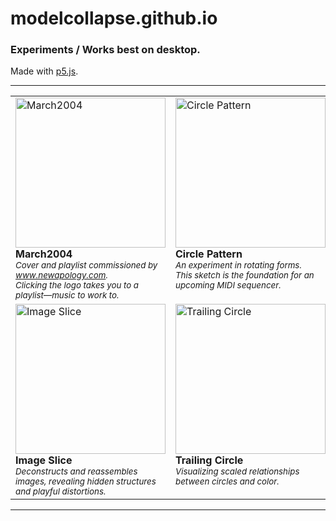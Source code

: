 # modelcollapse.github.io

### Experiments / Works best on desktop.

Made with [p5.js](https://p5js.org/).

---

<table>
  <tr>
    <td width="33%" valign="top">
      <a href="https://modelcollapse.github.io/March2004/">
        <img src="https://github.com/user-attachments/assets/480ddeff-c8fd-40fb-a22c-793c11ec0edf" alt="March2004" width="240"/>
      </a>
      <br>
      <b>March2004</b><br>
      <sub>
        <i>
          Cover and playlist commissioned by
          <a href="https://www.newapology.com">www.newapology.com</a>.<br>
          Clicking the logo takes you to a playlist—music to work to.
        </i>
      </sub>
    </td>
    <td width="33%" valign="top">
      <a href="https://modelcollapse.github.io/CirclePatternSketch/">
        <img src="https://github.com/user-attachments/assets/c791b314-4b4b-4cb2-8c7c-25c0f66960bf" alt="Circle Pattern" width="240"/>
      </a>
      <br>
      <b>Circle Pattern</b><br>
      <sub>
        <i>
          An experiment in rotating forms.<br>
          This sketch is the foundation for an upcoming MIDI sequencer.
        </i>
      </sub>
    </td>
    <td width="33%" valign="top">
      <a href="https://modelcollapse.github.io/CircleLine/">
        <img src="https://github.com/user-attachments/assets/fdbd3c99-ce9e-420f-99f7-fd70c7f468a5" alt="Dotted Line" width="240"/>
      </a>
      <br>
      <b>Dotted Line</b><br>
      <sub>
        <i>
          Lines transformed into dotted trails, creating dynamic motion and visual rhythm through animated points.
        </i>
      </sub>
    </td>
  </tr>
  <tr>
    <td width="33%" valign="top">
      <a href="https://modelcollapse.github.io/imageslice/">
        <img src="https://github.com/user-attachments/assets/15071777-3457-4a06-88f8-8fcfe60b59bd" alt="Image Slice" width="240"/>
      </a>
      <br>
      <b>Image Slice</b><br>
      <sub>
        <i>
          Deconstructs and reassembles images, revealing hidden structures and playful distortions.
        </i>
      </sub>
    </td>
    <td width="33%" valign="top">
      <a href="https://modelcollapse.github.io/TrailingCircle/">
        <img src="https://github.com/user-attachments/assets/94b25f02-f0bf-47c9-ab55-6153cedc3fa6" alt="Trailing Circle" width="240"/>
      </a>
      <br>
      <b>Trailing Circle</b><br>
      <sub>
        <i>
          Visualizing scaled relationships between circles and color.
        </i>
      </sub>
    </td>
    <td width="33%" valign="top">
      <a href="https://modelcollapse.github.io/dot-connect/">
        <img src="https://github.com/user-attachments/assets/67bcf98f-5dc1-4112-86b2-0e1a323dd473" alt="Dot Connect" width="240"/>
      </a>
      <br>
      <b>Dot Connect</b><br>
      <sub>
        <i>
          Interactive sketch connecting dots in real time, forming geometric networks and organic patterns.
        </i>
      </sub>
    </td>
  </tr>
</table>

---

